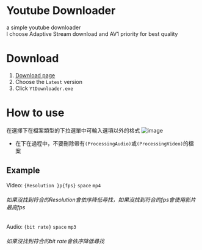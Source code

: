 # Youtube Downloader
a simple youtube downloader  
I choose Adaptive Stream download and AV1 priority for best quality

# Download
1. [Download page](https://github.com/ck4vm06/YtDownloader/releases)
2. Choose the `Latest` version
3. Click `YtDownloader.exe`

# How to use
在選擇下在檔案類型的下拉選單中可輸入選項以外的格式
![image](https://github.com/user-attachments/assets/681bcf15-3dbb-460c-91d0-ab5b3aec88fa)
* 在下在過程中，不要刪除帶有`(ProcessingAudio)`或`(ProcessingVideo)`的檔案
## Example
Video: `{Resolution }p{fps}` `space` `mp4`
###### 如果沒找到符合的Resolution會依序降低尋找，如果沒找到符合的fps會使用影片最高fps
Audio: `{bit rate}` `space` `mp3`
###### 如果沒找到符合的bit rate會依序降低尋找

